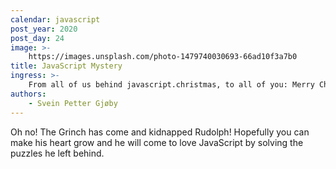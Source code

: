 ```yaml
---
calendar: javascript
post_year: 2020
post_day: 24
image: >-
    https://images.unsplash.com/photo-1479740030693-66ad10f3a7b0
title: JavaScript Mystery
ingress: >-
    From all of us behind javascript.christmas, to all of you: Merry Christmas! We really hope you've enjoyed our advent calendar. For our very last article in this advent calendar, we need your help saving christmas.
authors:
    - Svein Petter Gjøby
---
```


Oh no! The Grinch has come and kidnapped Rudolph! Hopefully you can make his heart grow and he will come to love JavaScript by solving the puzzles he left behind.
